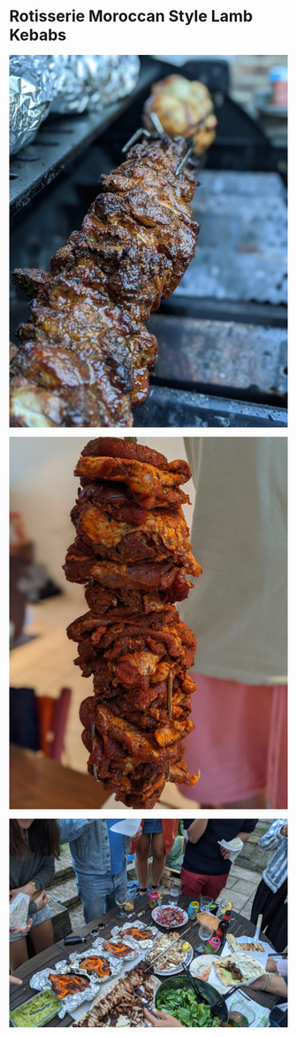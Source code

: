 # Rotisserie Moroccan Style Lamb Kebabs

![lamb-rotisserie](images/lamb-chicken-rotisserie.jpg)

![lamb-skewer](images/lamb-skewer-rotisserie.jpg)

![lamb-rotisserie-bbq](images/lamb-rotisserie-bbq.jpg)